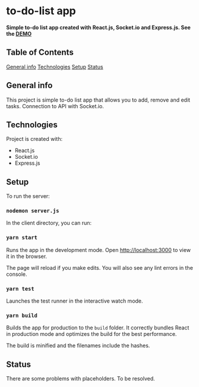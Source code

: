 # to-do-list app

**Simple to-do list app created with React.js, Socket.io and Express.js. See the [DEMO](https://peaceful-ocean-31059.herokuapp.com/)**

## Table of Contents

[General info](#general-info)
[Technologies](#technologies)
[Setup](#setup)
[Status](#status)

## General info

This project is simple to-do list app that allows you to add, remove and edit tasks. Connection to API with Socket.io.

## Technologies

Project is created with:

- React.js
- Socket.io
- Express.js

## Setup

To run the server:

### `nodemon server.js`

In the client directory, you can run:

### `yarn start`

Runs the app in the development mode.
Open [http://localhost:3000](http://localhost:3000) to view it in the browser.

The page will reload if you make edits.
You will also see any lint errors in the console.

### `yarn test`

Launches the test runner in the interactive watch mode.

### `yarn build`

Builds the app for production to the `build` folder.
It correctly bundles React in production mode and optimizes the build for the best performance.

The build is minified and the filenames include the hashes.

## Status

There are some problems with placeholders. To be resolved.
